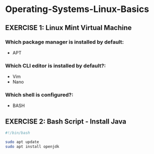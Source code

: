 # Operating-Systems-Linux-Basics

## EXERCISE 1: Linux Mint Virtual Machine

### Which package manager is installed by default:

* APT

### Which CLI editor is installed by default?:

* Vim
* Nano

### Which shell is configured?:

* BASH


## EXERCISE 2: Bash Script - Install Java

```bash
#!/bin/bash

sudo apt update
sudo apt install openjdk


```
